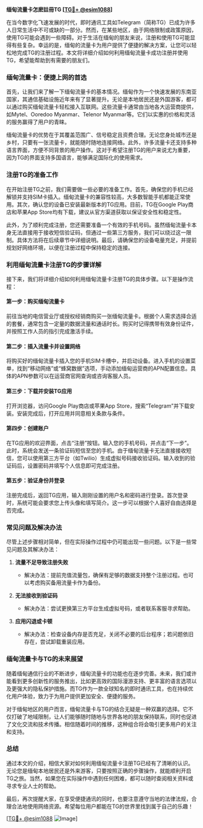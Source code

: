 **缅甸流量卡怎麽註冊TG [[TG💪+ @esim1088](https://t.me/s/esim1088)]**

在当今数字化飞速发展的时代，即时通讯工具如Telegram（简称TG）已成为许多人日常生活中不可或缺的一部分。然而，在某些地区，由于网络限制或政策原因，使用TG可能会遇到一些障碍。对于生活在缅甸的朋友来说，注册和使用TG可能显得有些复杂。幸运的是，缅甸的流量卡为用户提供了便捷的解决方案，让您可以轻松地完成TG的注册过程。本文将详细介绍如何利用缅甸流量卡成功注册并使用TG，希望能帮助到有需要的朋友们。

### 缅甸流量卡：便捷上网的首选

首先，让我们来了解一下缅甸流量卡的基本情况。缅甸作为一个快速发展的东南亚国家，其通信基础设施近年来有了显著提升。无论是本地居民还是外国游客，都可以通过购买缅甸流量卡轻松接入互联网。这些流量卡通常由当地各大运营商提供，如Mytel、Ooredoo Myanmar、Telenor Myanmar等。它们以实惠的价格和灵活的服务赢得了用户的青睐。

缅甸流量卡的优势在于其覆盖范围广、信号稳定且资费合理。无论您身处城市还是乡村，只要有一张流量卡，就能随时随地连接网络。此外，许多流量卡还支持多种语言界面，方便不同背景的用户操作。这对于希望注册TG的用户来说尤为重要，因为TG的界面支持多国语言，能够满足国际化的使用需求。

### 注册TG的准备工作

在开始注册TG之前，我们需要做一些必要的准备工作。首先，确保您的手机已经解锁并支持SIM卡插入。缅甸流量卡的兼容性较高，大多数智能手机都能正常使用。其次，确认您的设备已安装最新版本的TG应用。目前，TG在Google Play商店和苹果App Store均有下载，建议从官方渠道获取以保证安全性和稳定性。

此外，为了顺利完成注册，您还需要准备一个有效的手机号码。虽然缅甸流量卡本身无法直接用于接收短信验证码，但通过一些第三方服务，我们可以绕过这一限制。具体方法将在后续章节中详细说明。最后，请确保您的设备电量充足，并提前规划好网络环境，以便在注册过程中保持稳定的连接。

### 利用缅甸流量卡注册TG的步骤详解

接下来，我们将详细介绍如何利用缅甸流量卡注册TG的具体步骤。以下是操作流程：

#### 第一步：购买缅甸流量卡
前往当地的电信营业厅或授权经销商购买一张缅甸流量卡。根据个人需求选择合适的套餐，通常包含一定量的数据流量和通话时长。购买时记得携带有效身份证件，并按照工作人员的指引完成激活手续。

#### 第二步：插入流量卡并设置网络
将购买好的缅甸流量卡插入您的手机SIM卡槽中，并启动设备。进入手机的设置菜单，找到“移动网络”或“蜂窝数据”选项，手动添加缅甸运营商的APN配置信息。具体的APN参数可以在运营商官网查询或咨询客服人员。

#### 第三步：下载并安装TG应用
打开浏览器，访问Google Play商店或苹果App Store，搜索“Telegram”并下载安装。安装完成后，打开应用并同意相关条款与条件。

#### 第四步：创建账户
在TG应用的欢迎界面，点击“注册”按钮。输入您的手机号码，并点击“下一步”。此时，系统会发送一条验证码短信至您的手机。由于缅甸流量卡无法直接接收短信，您可以使用第三方平台（如Twilio）生成虚拟号码接收验证码。输入收到的验证码后，设置密码并填写个人信息即可完成注册。

#### 第五步：验证身份并登录
注册完成后，返回TG应用，输入刚刚设置的用户名和密码进行登录。首次登录时，系统可能会要求您上传头像和填写简介。这一步可以根据个人喜好自由选择是否完成。

### 常见问题及解决办法

尽管上述步骤相对简单，但在实际操作过程中仍可能出现一些问题。以下是一些常见问题及其解决办法：

1. **流量不足导致注册失败**
   - 解决办法：提前充值流量包，确保有足够的数据支持整个注册过程。也可以考虑购买备用流量卡作为备份。

2. **无法接收到验证码**
   - 解决办法：尝试更换第三方平台生成虚拟号码，或者联系客服寻求帮助。

3. **应用闪退或卡顿**
   - 解决办法：检查设备内存是否充足，关闭不必要的后台程序；若问题依旧存在，尝试卸载重装应用。

### 缅甸流量卡与TG的未来展望

随着缅甸通信行业的不断进步，缅甸流量卡的功能也在逐步完善。未来，我们或许能看到更多创新性的服务推出，比如更高效的国际漫游支持、更丰富的语言选项以及更强大的隐私保护措施。而TG作为一款全球知名的即时通讯工具，也在持续优化用户体验，致力于为用户提供更加安全、便捷的服务。

对于缅甸地区的用户而言，缅甸流量卡与TG的结合无疑是一种双赢的选择。它不仅打破了地域限制，让人们能够随时随地与世界各地的朋友保持联系，同时也促进了文化交流和技术传播。相信随着时间的推移，这种组合将会吸引更多用户的关注和支持。

### 总结

通过本文的介绍，相信大家对如何利用缅甸流量卡注册TG已经有了清晰的认识。无论您是缅甸本地居民还是外来游客，只要按照正确的步骤操作，就能顺利开启TG之旅。当然，如果您在实际操作中遇到任何困难，都可以随时查阅相关资料或寻求专业人士的帮助。

最后，再次提醒大家，在享受便捷通讯的同时，也要注意遵守当地的法律法规，合理合法地使用网络资源。希望每位用户都能在TG的世界里找到属于自己的乐趣！

[[TG💪+ @esim1088](https://t.me/s/esim1088) ![Image](https://i.postimg.cc/4NQfJmqS/Snipaste-2025-05-13-00-14-12.png)]